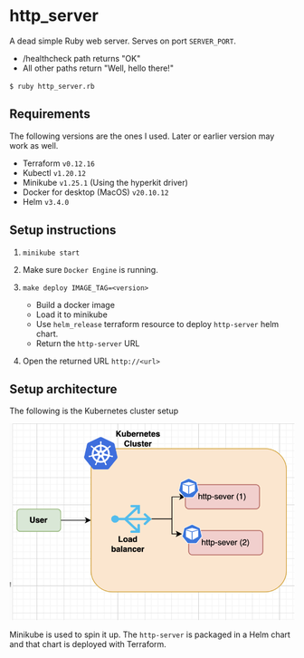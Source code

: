 # http_server
A dead simple Ruby web server. Serves on port `SERVER_PORT`.
- /healthcheck path returns "OK"
- All other paths return "Well, hello there!"

`$ ruby http_server.rb`

## Requirements

The following versions are the ones I used. Later or earlier version may work as well.

- Terraform `v0.12.16`
- Kubectl `v1.20.12`
- Minikube `v1.25.1` (Using the hyperkit driver)
- Docker for desktop (MacOS) `v20.10.12`
- Helm `v3.4.0`

## Setup instructions

1. `minikube start`
2. Make sure `Docker Engine` is running.
3. `make deploy IMAGE_TAG=<version>`
    - Build a docker image
    - Load it to minikube
    - Use `helm_release` terraform resource to deploy `http-server` helm chart.
    - Return the `http-server` URL

4. Open the returned URL `http://<url>`

## Setup architecture

The following is the Kubernetes cluster setup

![Cluster setup](images/k8s-cluster.png)

Minikube is used to spin it up. The `http-server` is packaged in a Helm chart and that chart is deployed with Terraform.